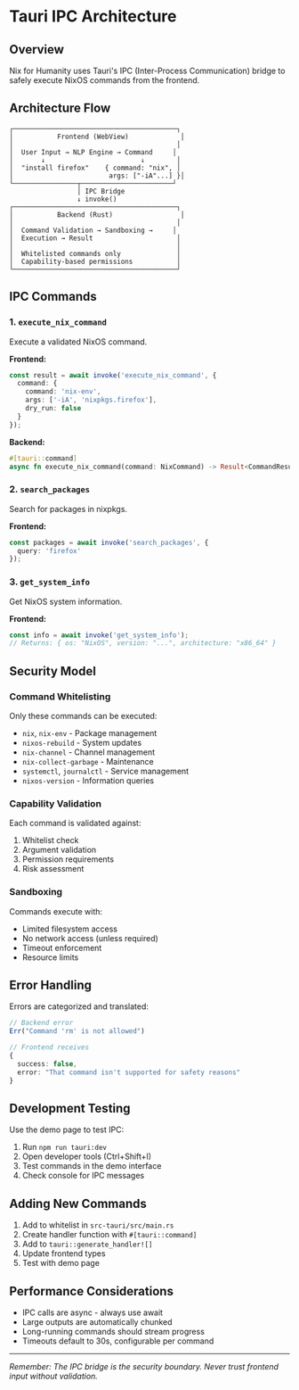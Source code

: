 # Tauri IPC Architecture

## Overview

Nix for Humanity uses Tauri's IPC (Inter-Process Communication) bridge to safely execute NixOS commands from the frontend.

## Architecture Flow

```
┌─────────────────────────────────────────┐
│           Frontend (WebView)             │
│                                         │
│  User Input → NLP Engine → Command     │
│       ↓                        ↓        │
│  "install firefox"    { command: "nix", │
│                        args: ["-iA"...] }│
└────────────────┬───────────────────────┘
                 │ IPC Bridge
                 ↓ invoke()
┌─────────────────────────────────────────┐
│           Backend (Rust)                 │
│                                         │
│  Command Validation → Sandboxing →     │
│  Execution → Result                     │
│                                         │
│  Whitelisted commands only              │
│  Capability-based permissions           │
└─────────────────────────────────────────┘
```

## IPC Commands

### 1. `execute_nix_command`
Execute a validated NixOS command.

**Frontend:**
```typescript
const result = await invoke('execute_nix_command', {
  command: {
    command: 'nix-env',
    args: ['-iA', 'nixpkgs.firefox'],
    dry_run: false
  }
});
```

**Backend:**
```rust
#[tauri::command]
async fn execute_nix_command(command: NixCommand) -> Result<CommandResult, String>
```

### 2. `search_packages`
Search for packages in nixpkgs.

**Frontend:**
```typescript
const packages = await invoke('search_packages', { 
  query: 'firefox' 
});
```

### 3. `get_system_info`
Get NixOS system information.

**Frontend:**
```typescript
const info = await invoke('get_system_info');
// Returns: { os: "NixOS", version: "...", architecture: "x86_64" }
```

## Security Model

### Command Whitelisting
Only these commands can be executed:
- `nix`, `nix-env` - Package management
- `nixos-rebuild` - System updates
- `nix-channel` - Channel management
- `nix-collect-garbage` - Maintenance
- `systemctl`, `journalctl` - Service management
- `nixos-version` - Information queries

### Capability Validation
Each command is validated against:
1. Whitelist check
2. Argument validation
3. Permission requirements
4. Risk assessment

### Sandboxing
Commands execute with:
- Limited filesystem access
- No network access (unless required)
- Timeout enforcement
- Resource limits

## Error Handling

Errors are categorized and translated:

```typescript
// Backend error
Err("Command 'rm' is not allowed")

// Frontend receives
{
  success: false,
  error: "That command isn't supported for safety reasons"
}
```

## Development Testing

Use the demo page to test IPC:
1. Run `npm run tauri:dev`
2. Open developer tools (Ctrl+Shift+I)
3. Test commands in the demo interface
4. Check console for IPC messages

## Adding New Commands

1. Add to whitelist in `src-tauri/src/main.rs`
2. Create handler function with `#[tauri::command]`
3. Add to `tauri::generate_handler![]`
4. Update frontend types
5. Test with demo page

## Performance Considerations

- IPC calls are async - always use await
- Large outputs are automatically chunked
- Long-running commands should stream progress
- Timeouts default to 30s, configurable per command

---

*Remember: The IPC bridge is the security boundary. Never trust frontend input without validation.*